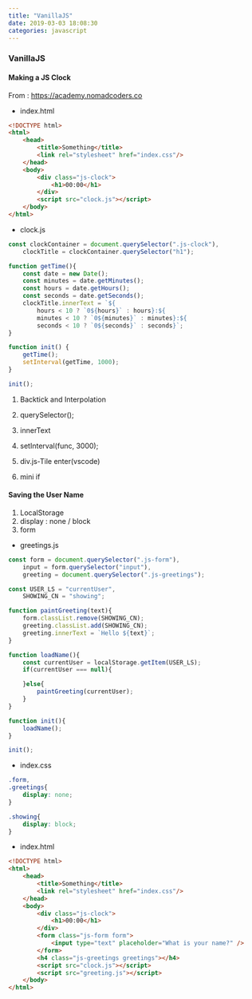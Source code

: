 ```yaml
---
title: "VanillaJS"
date: 2019-03-03 18:08:30
categories: javascript
---
```


### VanillaJS
#### Making a JS Clock
From : https://academy.nomadcoders.co

- index.html
```html
<!DOCTYPE html>
<html>
    <head>
        <title>Something</title>
        <link rel="stylesheet" href="index.css"/>
    </head>
    <body>
        <div class="js-clock">
            <h1>00:00</h1>
        </div>
        <script src="clock.js"></script>
    </body>
</html>
```

- clock.js

```javascript
const clockContainer = document.querySelector(".js-clock"),
    clockTitle = clockContainer.querySelector("h1");

function getTime(){
    const date = new Date();
    const minutes = date.getMinutes();
    const hours = date.getHours();
    const seconds = date.getSeconds();
    clockTitle.innerText = `${
        hours < 10 ? `0${hours}` : hours}:${
        minutes < 10 ? `0${minutes}` : minutes}:${
        seconds < 10 ? `0${seconds}` : seconds}`;
}

function init() {
    getTime();
    setInterval(getTime, 1000);
}

init();
```

1. Backtick and Interpolation
2. querySelector();
3. innerText

4. setInterval(func, 3000);
5. div.js-Tile enter(vscode)
6. mini if


#### Saving the User Name
1. LocalStorage
2. display : none / block
3. form

- greetings.js

```javascript
const form = document.querySelector(".js-form"),
    input = form.querySelector("input"),
    greeting = document.querySelector(".js-greetings");

const USER_LS = "currentUser",
    SHOWING_CN = "showing";

function paintGreeting(text){
    form.classList.remove(SHOWING_CN);
    greeting.classList.add(SHOWING_CN);
    greeting.innerText = `Hello ${text}`;
}

function loadName(){
    const currentUser = localStorage.getItem(USER_LS);
    if(currentUser === null){

    }else{
        paintGreeting(currentUser);
    }
}

function init(){
    loadName();
}

init();
```

- index.css

```css
.form,
.greetings{
    display: none;
}

.showing{
    display: block;
}
```

- index.html

```html
<!DOCTYPE html>
<html>
    <head>
        <title>Something</title>
        <link rel="stylesheet" href="index.css"/>
    </head>
    <body>
        <div class="js-clock">
            <h1>00:00</h1>
        </div>
        <form class="js-form form">
            <input type="text" placeholder="What is your name?" />
        </form>
        <h4 class="js-greetings greetings"></h4>
        <script src="clock.js"></script>
        <script src="greeting.js"></script>
    </body>
</html>
```

